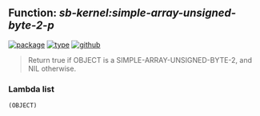 ## Function: ***sb-kernel:simple-array-unsigned-byte-2-p***
[![package](https://img.shields.io/badge/Package-SB--KERNEL-5f9ea0.svg?style=social&colorA=999999)](../) [![type](https://img.shields.io/badge/Type-Function-5f9ea0.svg?style=social&colorA=999999)](../#function) [![github](https://img.shields.io/badge/GitHub-View_the_source-5f9ea0.svg?style=social&colorA=999999&logo=github)](https://github.com/sbcl/sbcl/blob/master/src/code/pred.lisp/) 

> Return true if OBJECT is a SIMPLE-ARRAY-UNSIGNED-BYTE-2, and NIL otherwise.

### Lambda list
```
(OBJECT)
```
